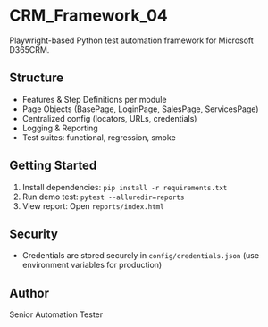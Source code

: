 # CRM_Framework_04

Playwright-based Python test automation framework for Microsoft D365CRM.

## Structure
- Features & Step Definitions per module
- Page Objects (BasePage, LoginPage, SalesPage, ServicesPage)
- Centralized config (locators, URLs, credentials)
- Logging & Reporting
- Test suites: functional, regression, smoke

## Getting Started
1. Install dependencies: `pip install -r requirements.txt`
2. Run demo test: `pytest --alluredir=reports`
3. View report: Open `reports/index.html`

## Security
- Credentials are stored securely in `config/credentials.json` (use environment variables for production)

## Author
Senior Automation Tester
